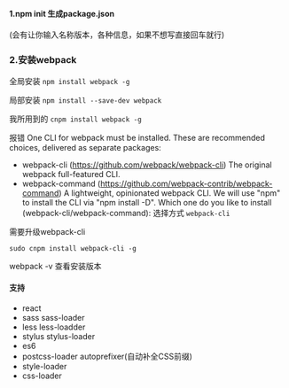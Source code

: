 ####  1.npm init 生成package.json
(会有让你输入名称版本，各种信息，如果不想写直接回车就行)

### 2.安装webpack
全局安装
`npm install webpack -g`

局部安装
`npm install --save-dev webpack`

我所用到的
`cnpm install webpack -g`

报错
One CLI for webpack must be installed. These are recommended choices, delivered as separate packages:
 - webpack-cli (https://github.com/webpack/webpack-cli)
   The original webpack full-featured CLI.
 - webpack-command (https://github.com/webpack-contrib/webpack-command)
   A lightweight, opinionated webpack CLI.
We will use "npm" to install the CLI via "npm install -D".
Which one do you like to install (webpack-cli/webpack-command):
选择方式
`webpack-cli`

需要升级webpack-cli 

`sudo cnpm install webpack-cli -g`  

webpack -v 查看安装版本

#### 支持
* react 
* sass  sass-loader
* less less-loadder
* stylus  stylus-loader
* es6
* postcss-loader  autoprefixer(自动补全CSS前缀)
* style-loader
* css-loader
